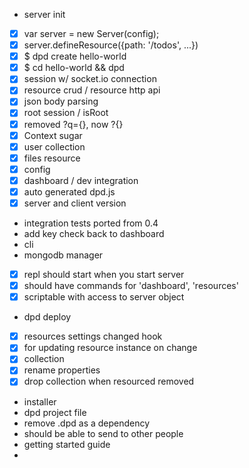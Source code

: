
 - server init
  - [x] var server = new Server(config);
  - [x] server.defineResource({path: '/todos', ...})
  - [x] $ dpd create hello-world
  - [x] $ cd hello-world && dpd
 - [x] session w/ socket.io connection
 - [x] resource crud / resource http api
 - [x] json body parsing
 - [x] root session / isRoot
 - [x] removed ?q={}, now ?{}
 - [x] Context sugar
 - [x] user collection
 - [x] files resource
 - [x] config
 - [x] dashboard / dev integration
 - [x] auto generated dpd.js
  - [x] server and client version
 - integration tests ported from 0.4
 - add key check back to dashboard
 - cli
  - mongodb manager
  - [x] repl should start when you start server
  - [x] should have commands for 'dashboard', 'resources'
  - [x] scriptable with access to server object
  - dpd deploy
 - [x] resources settings changed hook
  - [x] for updating resource instance on change
 - [x] collection
  - [x] rename properties
  - [x] drop collection when resourced removed
 - installer
  - dpd project file
 - remove .dpd as a dependency
  - should be able to send to other people
 - getting started guide
 -

 